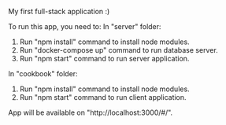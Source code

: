 My first full-stack application :)

To run this app, you need to:
  In "server" folder:
  1) Run "npm install" command to install node modules.
  2) Run "docker-compose up" command to run database server.
  3) Run "npm start" command to run server application.
  
  In "cookbook" folder:
  1) Run "npm install" command to install node modules.
  2) Run "npm start" command to run client application.

App will be available on "http://localhost:3000/#/".
